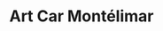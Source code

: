 ---
title: "Art Car Montélimar"
url: /montelimar/art-car-montelimar/
shop: réparation de voitures
---